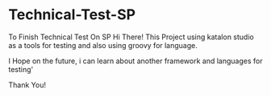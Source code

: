 # Technical-Test-SP
To Finish Technical Test On SP
Hi There!
This Project using katalon studio as a tools for testing
and also using groovy for language.

I Hope on the future, i can learn about another framework and languages for testing'

Thank You!
